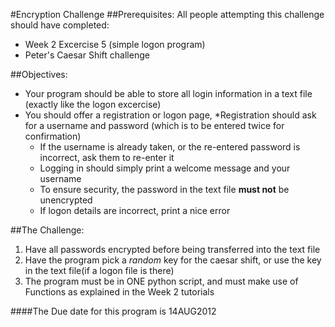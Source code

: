 #Encryption Challenge
##Prerequisites:
All people attempting this challenge should have completed:
* Week 2 Excercise 5 (simple logon program)
* Peter's Caesar Shift challenge

##Objectives:
* Your program should be able to store all login information in a text file (exactly like the logon excercise)
* You should offer a registration or logon page,
    *Registration should ask for a username and password (which is to be entered twice for confirmation)
    * If the username is already taken, or the re-entered password is incorrect, ask them to re-enter it
    * Logging in should simply print a welcome message and your username
    * To ensure security, the password in the text file **must not** be unencrypted
    * If logon details are incorrect, print a nice error
    
##The Challenge: 
1. Have all passwords encrypted before being transferred into the text file
2. Have the program pick a *random* key for the caesar shift, or use the key in the text file(if a logon file is there)
3. The program must be in ONE python script, and must make use of Functions as explained in the Week 2 tutorials

####The Due date for this program is 14AUG2012
